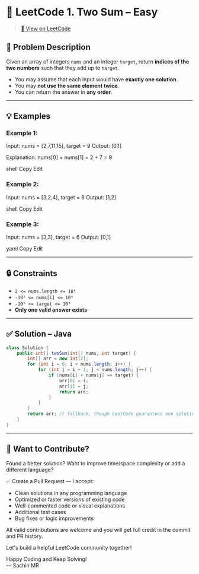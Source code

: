 # 🧮 LeetCode 1. Two Sum – Easy

> [🔗 View on LeetCode](https://leetcode.com/problems/two-sum)

## 📝 Problem Description

Given an array of integers `nums` and an integer `target`, return **indices of the two numbers** such that they add up to `target`.

- You may assume that each input would have **exactly one solution**.
- You may **not use the same element twice**.
- You can return the answer in **any order**.

---

## 💡 Examples

### Example 1:
Input: nums = [2,7,11,15], target = 9
Output: [0,1]

Explanation: nums[0] + nums[1] = 2 + 7 = 9

shell
Copy
Edit

### Example 2:
Input: nums = [3,2,4], target = 6
Output: [1,2]

shell
Copy
Edit

### Example 3:
Input: nums = [3,3], target = 6
Output: [0,1]

yaml
Copy
Edit

---

## 🔒 Constraints
- `2 <= nums.length <= 10⁴`
- `-10⁹ <= nums[i] <= 10⁹`
- `-10⁹ <= target <= 10⁹`
- **Only one valid answer exists**

---

## ✅ Solution – Java

```java
class Solution {
    public int[] twoSum(int[] nums, int target) {
        int[] arr = new int[2];
        for (int i = 0; i < nums.length; i++) {
            for (int j = i + 1; j < nums.length; j++) {
                if (nums[i] + nums[j] == target) {
                    arr[0] = i;
                    arr[1] = j;
                    return arr;
                }
            }
        }
        return arr; // fallback, though LeetCode guarantees one solution
    }
}
```` 
---
## 🤝 Want to Contribute?

Found a better solution? Want to improve time/space complexity or add a different language?

✅ Create a Pull Request — I accept:

- Clean solutions in any programming language
- Optimized or faster versions of existing code
- Well-commented code or visual explanations
- Additional test cases
- Bug fixes or logic improvements

All valid contributions are welcome and you will get full credit in the commit and PR history.

Let's build a helpful LeetCode community together!

Happy Coding and Keep Solving!  
— Sachin MR
